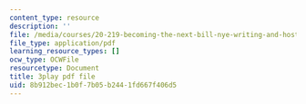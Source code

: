 ```yaml
---
content_type: resource
description: ''
file: /media/courses/20-219-becoming-the-next-bill-nye-writing-and-hosting-the-educational-show-january-iap-2015/8b912bec1b0f7b05b2441fd667f406d5_VHyCh1mDneE.pdf
file_type: application/pdf
learning_resource_types: []
ocw_type: OCWFile
resourcetype: Document
title: 3play pdf file
uid: 8b912bec-1b0f-7b05-b244-1fd667f406d5
---
```

